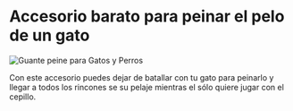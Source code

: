 # Accesorio barato para peinar el pelo de un gato

![Guante peine para Gatos y Perros](https://i.imgur.com/fEpkzhj.jpg)

Con este accesorio puedes dejar de batallar con tu gato para peinarlo y llegar a todos los rincones se su pelaje mientras el sólo quiere jugar con el cepillo.
